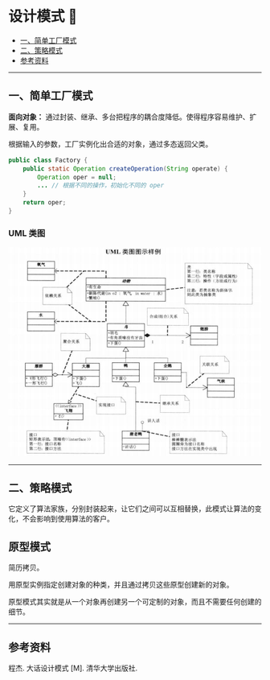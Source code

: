 # 设计模式 :blue_book:

- [一、简单工厂模式](#一、简单工厂模式)
- [二、策略模式](#二、策略模式)
- [参考资料](#参考资料)



-------------------------------

## 一、简单工厂模式

**面向对象：** 通过封装、继承、多台把程序的耦合度降低。使得程序容易维护、扩展、复用。

根据输入的参数，工厂实例化出合适的对象，通过多态返回父类。

```java
public class Factory {
    public static Operation createOperation(String operate) {
        Operation oper = null;
        ...	// 根据不同的操作，初始化不同的 oper
    }
    return oper;
}
```

### UML 类图

<div align="center"><img src="../pics//1554691346(1).png" width="700px"></div>

-----------------------------------

## 二、策略模式

它定义了算法家族，分别封装起来，让它们之间可以互相替换，此模式让算法的变化，不会影响到使用算法的客户。



## 原型模式

简历拷贝。

用原型实例指定创建对象的种类，并且通过拷贝这些原型创建新的对象。

原型模式其实就是从一个对象再创建另一个可定制的对象，而且不需要任何创建的细节。

----------------------------

## 参考资料

程杰. 大话设计模式 [M]. 清华大学出版社.